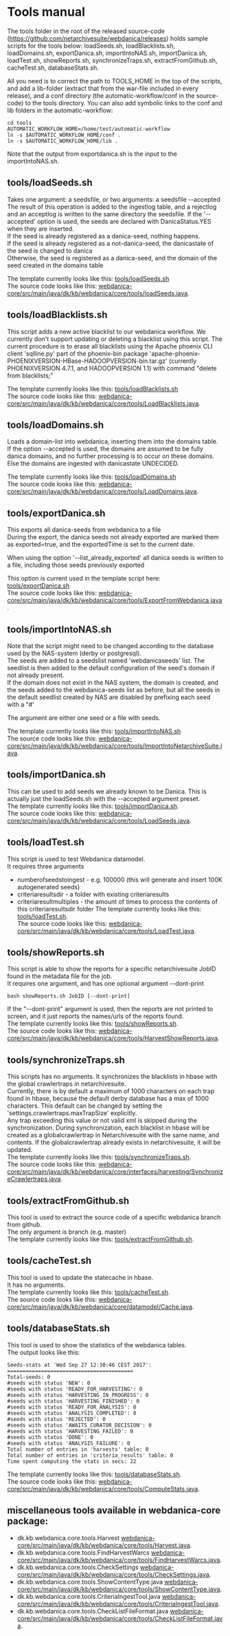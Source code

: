 # Tools manual

The tools folder in the root of the released source-code (https://github.com/netarchivesuite/webdanica/releases) holds sample scripts for the tools below: loadSeeds.sh, loadBlacklists.sh, loadDomains.sh, exportDanica.sh, importIntoNAS.sh, importDanica.sh, loadTest.sh, showReports.sh, synchronizeTraps.sh, extractFromGithub.sh, cacheTest.sh, databaseStats.sh.


All you need is to correct the path to TOOLS_HOME in the top of the scripts, and add a lib-folder (extract that from the war-file included in every release), and a conf directory (the automatic-workflow/conf in the source-code) to the tools directory. You can also add symbolic links to the conf and lib folders in the automatic-workflow:
```
cd tools
AUTOMATIC_WORKFLOW_HOME=/home/test/automatic-workflow
ln -s $AUTOMATIC_WORKFLOW_HOME/conf .
ln -s $AUTOMATIC_WORKFLOW_HOME/lib .
```

Note that the output from exportdanica.sh is the input to the importIntoNAS.sh.

## tools/loadSeeds.sh
Takes one argument: a seedsfile, or two arguments: a seedsfile --accepted
The result of this operation is added to the ingestlog table, and a rejectlog and an acceptlog is written to the same directory the seedsfile.
If the '--accepted' option is used, the seeds are declared with DanicaStatus.YES when they are inserted.<br/>
If the seed is already registered as a danica-seed, nothing happens.<br/>
If the seed is already registered as a not-danica-seed, the danicastate of the seed is changed to danica<br/>
Otherwise, the seed is registered as a danica-seed, and the domain of the seed created in the domains table<br/>

The template currently looks like this: [tools/loadSeeds.sh](tools/loadSeeds.sh)<br/>
The source code looks like this: [webdanica-core/src/main/java/dk/kb/webdanica/core/tools/loadSeeds.java](webdanica-core/src/main/java/dk/kb/webdanica/core/tools/LoadSeeds.java).

## tools/loadBlacklists.sh
This script adds a new active blacklist to our webdanica workflow.
We currently don't support updating or deleting a blacklist using this script.
The current procedure is to erase all blacklists using the Apache phoenix CLI client 'sqlline.py' part of the phoenix-bin package 'apache-phoenix-PHOENIXVERSION-HBase-HADOOPVERSION-bin.tar.gz'
(currently PHOENIXVERSION 4.7.1, and HADOOPVERSION 1.1) with command "delete from blacklists;"

The template currently looks like this: [tools/loadBlacklists.sh](tools/loadBlacklists.sh)<br/>
The source code looks like this: [webdanica-core/src/main/java/dk/kb/webdanica/core/tools/LoadBlacklists.java](webdanica-core/src/main/java/dk/kb/webdanica/core/tools/LoadBlacklists.java).

## tools/loadDomains.sh
Loads a domain-list into webdanica, inserting them into the domains table.<br/>
If the option --accepted is used, the domains are assumed to be fully danica domains, and no further processing is to occur on these domains.<br/>
Else the domains are ingested with danicastate UNDECIDED.

The template currently looks like this: [tools/loadDomains.sh](tools/loadDomains.sh)<br/>
The source code looks like this: [webdanica-core/src/main/java/dk/kb/webdanica/core/tools/LoadDomains.java](webdanica-core/src/main/java/dk/kb/webdanica/core/tools/LoadDomains.java).

## tools/exportDanica.sh
This exports all danica-seeds from webdanica to a file<br/>
During the export, the danica seeds not already exported are marked them as exported=true, and the exportedTime is set to the current date.<br/>

When using the option '--list_already_exported' all danica seeds is written to a file, including those seeds previously exported

This option is current used in the template script here: [tools/exportDanica.sh](tools/exportDanica.sh)<br/>
The source code looks like this: [webdanica-core/src/main/java/dk/kb/webdanica/core/tools/ExportFromWebdanica.java](webdanica-core/src/main/java/dk/kb/webdanica/core/tools/ExportFromWebdanica.java).

## tools/importIntoNAS.sh

Note that the script might need to be changed according to the database used by the NAS-system (derby or postgresql).<br/>
The seeds are added to a seedslist named 'webdanicaseeds' list. The seedlist is then added to the default configuration of the seed's domain if not already present.<br/>
If the domain does not exist in the NAS system, the domain is created, and the seeds added to the webdanica-seeds list as before, but all the seeds in the default seedlist created by NAS are disabled by prefixing each seed with a "#'

The argument are either one seed or a file with seeds.

The template currently looks like this: [tools/importIntoNAS.sh](tools/importIntoNAS.sh)<br/>
The source code looks like this: [webdanica-core/src/main/java/dk/kb/webdanica/core/tools/ImportIntoNetarchiveSuite.java](webdanica-core/src/main/java/dk/kb/webdanica/core/tools/ImportIntoNetarchiveSuite.java).

## tools/importDanica.sh

This can be used to add seeds we already known to be Danica. This is actually just the loadSeeds.sh with the --accepted argument preset.<br/>
The template currently looks like this: [tools/importDanica.sh](tools/importDanica.sh).<br/>
The source code looks like this: [webdanica-core/src/main/java/dk/kb/webdanica/core/tools/LoadSeeds.java](webdanica-core/src/main/java/dk/kb/webdanica/core/tools/LoadSeeds.java).

## tools/loadTest.sh

This script is used to test Webdanica datamodel.<br/>
It requires three arguments
 * numberofseedstoingest - e.g. 100000 (this will generate and insert 100K autogenerated seeds)
 * criteriaresultsdir - a folder with existing criteriaresults
 * criteriaresultmultiples - the amount of times to process the contents of this criteriaresultsdir folder
The template currently looks like this: [tools/loadTest.sh](tools/loadTest.sh).<br/>
The source code looks like this: [webdanica-core/src/main/java/dk/kb/webdanica/core/tools/LoadTest.java](webdanica-core/src/main/java/dk/kb/webdanica/core/tools/LoadTest.java).

## tools/showReports.sh

This script is able to show the reports for a specific netarchivesuite JobID found in the metadata file for the job.<br/>
It requires one argument, and has one optional argument --dont-print<br/>
```
bash showReports.sh JobID [--dont-print]
```
If the "--dont-print" argument is used, then the reports are not printed to screen, and it just reports the names/urls of the reports found.<br/>
The template currently looks like this: [tools/showReports.sh](tools/showReports.sh).<br/>
The source code looks like this: [webdanica-core/src/main/java/dk/kb/webdanica/core/tools/HarvestShowReports.java](webdanica-core/src/main/java/dk/kb/webdanica/core/tools/HarvestShowReports.java).

## tools/synchronizeTraps.sh

This scripts has no arguments. It synchronizes the blacklists in hbase with the global crawlertraps in netarchivesuite.<br/>
Currently, there is by default a maximum of 1000 characters on each trap found in hbase, because the default derby database has a max of 1000 characters.
This default can be changed by setting the 'settings.crawlertraps.maxTrapSize' explicitly.<br/>
Any trap exceeding this value or not valid xml is skipped during the synchronization.
During synchronization, each blacklist in hbase will be created as a globalcrawlertrap in Netarchivesuite with the same name, and contents.
If the globalcrawlertrap already exists in netarchivesuite, it will be updated.<br/>
The template currently looks like this: [tools/synchronizeTraps.sh](tools/synchronizeTraps.sh).<br/>
The source code looks like this: [webdanica-core/src/main/java/dk/kb/webdanica/core/interfaces/harvesting/SynchronizeCrawlertraps.java](webdanica-core/src/main/java/dk/kb/webdanica/core/interfaces/harvesting/SynchronizeCrawlertraps.java]).

## tools/extractFromGithub.sh

This tool is used to extract the source code of a specific webdanica branch from github.<br/>
The only argument is branch (e.g. master)<br/>
The template currently looks like this: [tools/extractFromGithub.sh](tools/extractFromGithub.sh).

## tools/cacheTest.sh

This tool is used to update the statecache in hbase.<br/>
It has no arguments.<br/>
The template currently looks like this: [tools/cacheTest.sh](tools/cacheTest.sh).<br/>
The source code looks like this: [webdanica-core/src/main/java/dk/kb/webdanica/core/datamodel/Cache.java](webdanica-core/src/main/java/dk/kb/webdanica/core/datamodel/Cache.java).

## tools/databaseStats.sh
This tool is used to show the statistics of the webdanica tables.<br/>
The output looks like this:
```
Seeds-stats at 'Wed Sep 27 12:30:46 CEST 2017':
=========================================
Total-seeds: 0
#seeds with status 'NEW': 0
#seeds with status 'READY_FOR_HARVESTING': 0
#seeds with status 'HARVESTING_IN_PROGRESS': 0
#seeds with status 'HARVESTING_FINISHED': 0
#seeds with status 'READY_FOR_ANALYSIS': 0
#seeds with status 'ANALYSIS_COMPLETED': 0
#seeds with status 'REJECTED': 0
#seeds with status 'AWAITS_CURATOR_DECISION': 0
#seeds with status 'HARVESTING_FAILED': 0
#seeds with status 'DONE': 0
#seeds with status 'ANALYSIS_FAILURE': 0
Total number of entries in 'harvests' table: 0
Total number of entries in 'criteria_results' table: 0
Time spent computing the stats in secs: 22

```
The template currently looks like this: [tools/databaseStats.sh](tools/databaseStats.sh).<br/>
The source code looks like this: [webdanica-core/src/main/java/dk/kb/webdanica/core/tools/ComputeStats.java](webdanica-core/src/main/java/dk/kb/webdanica/core/tools/ComputeStats.java).

## miscellaneous tools available in webdanica-core package:

 * dk.kb.webdanica.core.tools.Harvest [webdanica-core/src/main/java/dk/kb/webdanica/core/tools/Harvest.java](webdanica-core/src/main/java/dk/kb/webdanica/core/tools/Harvest.java).
 * dk.kb.webdanica.core.tools.FindHarvestWarcs [webdanica-core/src/main/java/dk/kb/webdanica/core/tools/FindHarvestWarcs.java](webdanica-core/src/main/java/dk/kb/webdanica/core/tools/FindHarvestWarcs).
 * dk.kb.webdanica.core.tools.CheckSettings [webdanica-core/src/main/java/dk/kb/webdanica/core/tools/CheckSettings.java](webdanica-core/src/main/java/dk/kb/webdanica/core/tools/CheckSettings.java).
 * dk.kb.webdanica.core.tools.ShowContentType.java [webdanica-core/src/main/java/dk/kb/webdanica/core/tools/ShowContentType.java](webdanica-core/src/main/java/dk/kb/webdanica/core/tools/ShowContentType.java).
 * dk.kb.webdanica.core.tools.CriteriaIngestTool.java [webdanica-core/src/main/java/dk/kb/webdanica/core/tools/CriteriaIngestTool.java](webdanica-core/src/main/java/dk/kb/webdanica/core/tools/CriteriaIngestTool.java).
 * dk.kb.webdanica.core.tools.CheckListFileFormat.java [webdanica-core/src/main/java/dk/kb/webdanica/core/tools/CheckListFileFormat.java](webdanica-core/src/main/java/dk/kb/webdanica/core/tools/CheckListFileFormat.java).


